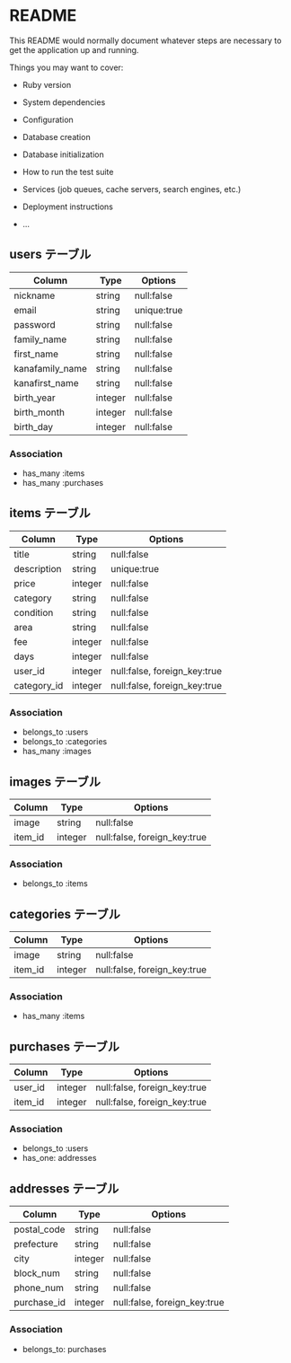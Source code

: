 # README

This README would normally document whatever steps are necessary to get the
application up and running.

Things you may want to cover:

* Ruby version

* System dependencies

* Configuration

* Database creation

* Database initialization

* How to run the test suite

* Services (job queues, cache servers, search engines, etc.)

* Deployment instructions

* ...

## users テーブル

|Column         |Type   |Options    |
|---------------|-------|-----------|
|nickname       |string |null:false |
|email          |string |unique:true|
|password       |string |null:false |
|family_name    |string |null:false |
|first_name     |string |null:false |
|kanafamily_name|string |null:false |
|kanafirst_name |string |null:false |
|birth_year     |integer|null:false |
|birth_month    |integer|null:false |
|birth_day      |integer|null:false |

### Association
 - has_many :items
 - has_many :purchases

 ## items テーブル

|Column     |Type   |Options                     |
|-----------|-------|----------------------------|
|title      |string |null:false                  |
|description|string |unique:true                 |
|price      |integer|null:false                  |
|category   |string |null:false                  |
|condition  |string |null:false                  |
|area       |string |null:false                  |
|fee        |integer|null:false                  |
|days       |integer|null:false                  |
|user_id    |integer|null:false, foreign_key:true|
|category_id|integer|null:false, foreign_key:true|

### Association
 - belongs_to :users
 - belongs_to :categories
 - has_many :images

 ## images テーブル

|Column |Type   |Options                     |
|-------|-------|----------------------------|
|image  |string |null:false                  |
|item_id|integer|null:false, foreign_key:true|

### Association
 - belongs_to :items

 ## categories テーブル

|Column |Type   |Options                     |
|-------|-------|----------------------------|
|image  |string |null:false                  |
|item_id|integer|null:false, foreign_key:true|

### Association
 - has_many :items

  ## purchases テーブル

|Column |Type   |Options                     |
|-------|-------|----------------------------|
|user_id|integer|null:false, foreign_key:true|
|item_id|integer|null:false, foreign_key:true|

### Association
 - belongs_to :users
 - has_one: addresses

  ## addresses テーブル

|Column     |Type   |Options                     |
|-----------|-------|----------------------------|
|postal_code|string |null:false                  |
|prefecture |string |null:false                  |
|city       |integer|null:false                  |
|block_num  |string |null:false                  |
|phone_num  |string |null:false                  |
|purchase_id|integer|null:false, foreign_key:true|

### Association
 - belongs_to: purchases